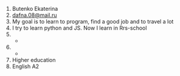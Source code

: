 1. Butenko Ekaterina
2. dafna.08@mail.ru
3. My goal is to learn to program, find a good job and to travel a lot
4. I try to learn python and JS. Now I learn in Rrs-school
5. -
6. -
7. Higher education
8. English A2
